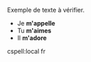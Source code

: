 
Exemple de texte à vérifier.

- Je **m'appelle**
- Tu **m'aimes**
- Il **m'adore**

cspell:local fr
